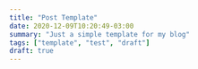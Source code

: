 ```yaml
---
title: "Post Template"
date: 2020-12-09T10:20:49-03:00
summary: "Just a simple template for my blog"
tags: ["template", "test", "draft"]
draft: true
---
```


